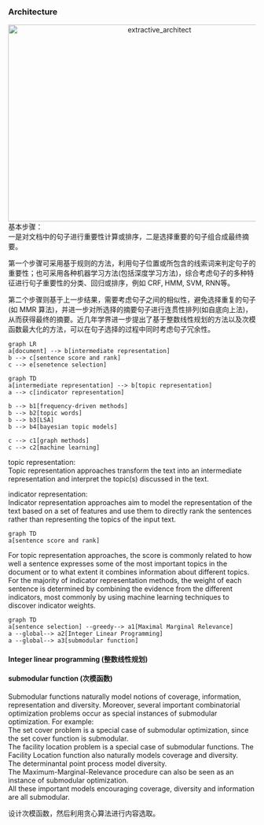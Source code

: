 ### Architecture

<div align="center">
<img src="https://github.com/bifeng/nlp_paper_notes/raw/master/image/extractive_architect.png" width="600" height="400" alt="extractive_architect"></img>
</div>
基本步骤：<br>一是对文档中的句子进行重要性计算或排序，二是选择重要的句子组合成最终摘要。

第一个步骤可采用基于规则的方法，利用句子位置或所包含的线索词来判定句子的重要性；也可采用各种机器学习方法(包括深度学习方法)，综合考虑句子的多种特征进行句子重要性的分类、回归或排序，例如 CRF, HMM, SVM, RNN等。

第二个步骤则基于上一步结果，需要考虑句子之间的相似性，避免选择重复的句子(如 MMR 算法)，并进一步对所选择的摘要句子进行连贯性排列(如自底向上法)，从而获得最终的摘要。近几年学界进一步提出了基于整数线性规划的方法以及次模函数最大化的方法，可以在句子选择的过程中同时考虑句子冗余性。



```mermaid
graph LR
a[document] --> b[intermediate representation] 
b --> c[sentence score and rank]
c --> e[senetence selection]
```



```mermaid
graph TD
a[intermediate representation] --> b[topic representation]
a --> c[indicator representation]

b --> b1[frequency-driven methods]
b --> b2[topic words]
b --> b3[LSA]
b --> b4[bayesian topic models]

c --> c1[graph methods]
c --> c2[machine learning]

```

topic representation:<br>Topic representation approaches transform the text into an intermediate representation and interpret the topic(s) discussed in the text.

indicator representation:<br>Indicator representation approaches aim to model the representation of the text based on a set of features and use them to directly rank the sentences rather than representing the topics of the input text.

```mermaid
graph TD
a[sentence score and rank]
```

For topic representation approaches, the score is commonly related to how well a sentence expresses some of the most important topics in the document or to what extent it combines information about different topics.
For the majority of indicator representation methods, the weight of each sentence is determined by combining the evidence from the different indicators, most commonly by using machine learning techniques to discover indicator weights.

```mermaid
graph TD
a[sentence selection] --greedy--> a1[Maximal Marginal Relevance]
a --global--> a2[Integer Linear Programming]
a --global--> a3[submodular function]
```









#### Integer linear programming (整数线性规划)



#### submodular function (次模函数)

Submodular functions naturally model notions of coverage, information, representation and diversity. Moreover, several important combinatorial optimization problems occur as special instances of submodular optimization. For example: <br>The set cover problem is a special case of submodular optimization, since the set cover function is submodular. <br>The facility location problem is a special case of submodular functions. The Facility Location function also naturally models coverage and diversity. <br>The determinantal point process model diversity. <br>The Maximum-Marginal-Relevance procedure can also be seen as an instance of submodular optimization. <br>All these important models encouraging coverage, diversity and information are all submodular. 

设计次模函数，然后利用贪心算法进行内容选取。



